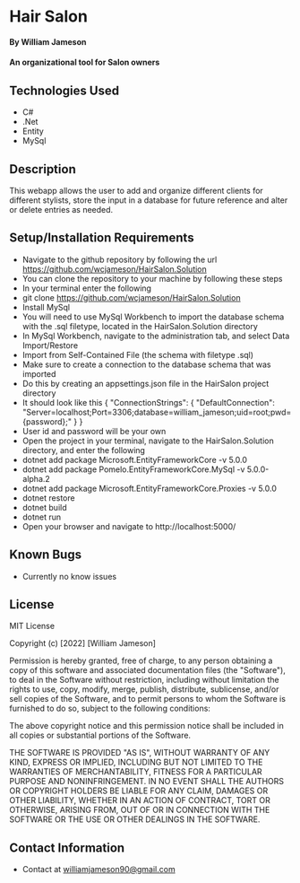 # Hair Salon

#### By William Jameson

#### An organizational tool for Salon owners

## Technologies Used

* C#
* .Net
* Entity
* MySql

## Description

This webapp allows the user to add and organize different clients for different stylists, store the input in a database for future reference and alter or delete entries as needed.

## Setup/Installation Requirements

* Navigate to the github repository by following the url https://github.com/wcjameson/HairSalon.Solution
* You can clone the repository to your machine by following these steps
* In your terminal enter the following
* git clone https://github.com/wcjameson/HairSalon.Solution
* Install MySql
* You will need to use MySql Workbench to import the database schema with the .sql filetype, located in the HairSalon.Solution directory
* In MySql Workbench, navigate to the administration tab, and select Data Import/Restore
* Import from Self-Contained File (the schema with filetype .sql)
* Make sure to create a connection to the database schema that was imported
* Do this by creating an appsettings.json file in the HairSalon project directory
* It should look like this
{
  "ConnectionStrings": {
      "DefaultConnection": "Server=localhost;Port=3306;database=william_jameson;uid=root;pwd={password};"
  }
}
* User id and password will be your own
* Open the project in your terminal, navigate to the HairSalon.Solution directory, and enter the following
* dotnet add package Microsoft.EntityFrameworkCore -v 5.0.0
* dotnet add package Pomelo.EntityFrameworkCore.MySql -v 5.0.0-alpha.2
* dotnet add package Microsoft.EntityFrameworkCore.Proxies -v 5.0.0
* dotnet restore
* dotnet build
* dotnet run
* Open your browser and navigate to http://localhost:5000/


## Known Bugs

* Currently no know issues

## License
MIT License

Copyright (c) [2022] [William Jameson]

Permission is hereby granted, free of charge, to any person obtaining a copy
of this software and associated documentation files (the "Software"), to deal
in the Software without restriction, including without limitation the rights
to use, copy, modify, merge, publish, distribute, sublicense, and/or sell
copies of the Software, and to permit persons to whom the Software is
furnished to do so, subject to the following conditions:

The above copyright notice and this permission notice shall be included in all
copies or substantial portions of the Software.

THE SOFTWARE IS PROVIDED "AS IS", WITHOUT WARRANTY OF ANY KIND, EXPRESS OR
IMPLIED, INCLUDING BUT NOT LIMITED TO THE WARRANTIES OF MERCHANTABILITY,
FITNESS FOR A PARTICULAR PURPOSE AND NONINFRINGEMENT. IN NO EVENT SHALL THE
AUTHORS OR COPYRIGHT HOLDERS BE LIABLE FOR ANY CLAIM, DAMAGES OR OTHER
LIABILITY, WHETHER IN AN ACTION OF CONTRACT, TORT OR OTHERWISE, ARISING FROM,
OUT OF OR IN CONNECTION WITH THE SOFTWARE OR THE USE OR OTHER DEALINGS IN THE
SOFTWARE.

## Contact Information

* Contact at <williamjameson90@gmail.com>